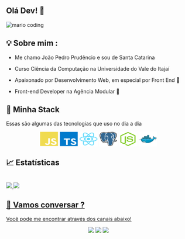 ## Olá Dev! 👋

![mario coding](https://i.imgur.com/1ZvVkDc.gif)

## 💡 Sobre mim :
 - Me chamo João Pedro Prudêncio e sou de Santa Catarina
 
 - Curso Ciência da Computação na Universidade do Vale do Itajaí
 
 - Apaixonado por Desenvolvimento Web, em especial por Front End 💙
  
 - Front-end Developer na Agência Modular 🚀


## 🔮 Minha Stack
 Essas são algumas das tecnologias que uso no dia a dia

<div align="center">
  <img align="center" alt="Javascript" height="40" width="50" src="https://raw.githubusercontent.com/devicons/devicon/master/icons/javascript/javascript-plain.svg">
  <img align="center" alt="Typescript" height="40" width="50" src="https://raw.githubusercontent.com/devicons/devicon/master/icons/typescript/typescript-plain.svg">
  <img align="center" alt="React" height="40" width="50" src="https://raw.githubusercontent.com/devicons/devicon/master/icons/react/react-original.svg">
  <img align="center" alt="Postgresql" height="40" width="50" src="https://raw.githubusercontent.com/devicons/devicon/master/icons/postgresql/postgresql-original.svg">
 <img align="center" alt="NodeJS" height="40" width="50" src="https://raw.githubusercontent.com/devicons/devicon/master/icons/nodejs/nodejs-original.svg">
  <img align="center" alt="Docker" height="40" width="50" src="https://raw.githubusercontent.com/devicons/devicon/master/icons/docker/docker-original.svg"> 
</div>


## 📈 Estatísticas

<div style="display: inline-block"  align="center"><br>
 <a href="https://github.com/jp-prud">
    <img height="160em" src="https://github-readme-stats.vercel.app/api?username=jp-prud&show_icons=true&theme=react&include_all_commits=true&count_private=true" />
    <img height="160em" src="https://github-readme-stats-rafazeero.vercel.app/api/top-langs/?username=jp-prud&layout=compact&langs_count=7&theme=react"/>
  </>
</div>


## :speech_balloon: Vamos conversar ? 

Você pode me encontrar através dos canais abaixo! 

<div align="center">
  <a href="https://www.linkedin.com/in/jpprud/" target="_blank"><img src="https://img.shields.io/badge/-LinkedIn-%230077B5?style=for-the-badge&logo=linkedin&logoColor=white" target="_blank"></a>  
    <a href="mailto:jpprud.contato@gmail.com"><img src="https://img.shields.io/badge/-Gmail-%230077B5?style=for-the-badge&logo=gmail&logoColor=white" target="_blank"></a>
  <a href="https://github.com/jp-prud/"><img src="https://img.shields.io/badge/-Github-%230077B5?style=for-the-badge&logo=github&logoColor=white" target="_blank"></a>
</div>
 
